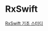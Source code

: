 # RxSwift

[RxSwift 기초 스터디](https://www.notion.so/zzimss/RxSwift-81aceeff6afc43bebfeccdbde5d68275)

